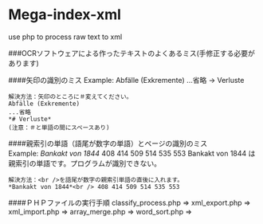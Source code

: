 Mega-index-xml
==============

use php to process raw text to xml

###OCRソフトウェアによる作ったテキストのよくあるミス(手修正する必要があります)

####矢印の識別のミス
    Example:
    Abfälle (Exkremente)
    ...省略
    → Verluste
     
    解決方法：矢印のところに＃変えてください。
    Abfälle (Exkremente)
    ...省略
    *# Verluste*
    (注意：＃と単語の間にスペースあり)
    
####親索引の単語（語尾が数字の単語）とページの識別のミス   
    Example:
    _Bankakt von 1844_ 408 414 509 514 535 553
    Bankakt von 1844 は親索引の単語です。プログラムが識別できない。
    
    解決方法：<br />を語尾が数字の親索引単語の直後に入れます。
    *Bankakt von 1844*<br /> 408 414 509 514 535 553
 

####ＰＨＰファイルの実行手順
classify_process.php =>
xml_export.php =>
xml_import.php =>
array_merge.php =>
word_sort.php =>

